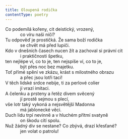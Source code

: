 ```yaml
---
title: Oloupená rodička
contentType: poetry
---
```


<section>

Co podemílá kořeny, cit deistický, vrozený,  
            co víru naši ničí?  
Tu odpověď je prostičká. Že sama boží rodička  
            se chvět má před lupiči.  
Kdo v dnešních časech nucen žít a zachoval si právní cit  
            i praktičnosti špetku,  
ten nejlépe ví, co to je, ten nejspíše ví, co to je,  
            být přes noc bez majetku.  
Toť přímé spění ve zkázu, krást s milostného obrazu  
            a přec jsou lotři tací!  
V těch lidské srdce nebije, ti za perlové colier  
            jí vrazí imitaci.  
A čelenku a prsteny a řetěz divem svěcený  
            jí prostě sejmou s plecí,  
vše lotr taký vykoná a nejsvětější Madonna  
            má jablonecké věci.  
Duch lidu trpí nevinně a v hluchém přítmí svatyně  
            on škodu cítí spolu.  
Nuž žádný div se nestane? Co zbývá, drazí křesťané?  
            jen volat o patrolu!

</section>
